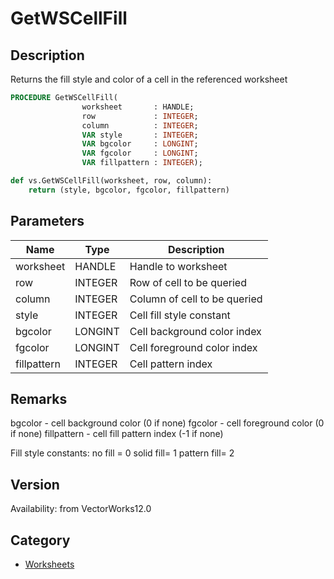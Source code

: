 # GetWSCellFill

## Description
Returns the fill style and color of a cell in the referenced worksheet

```pascal
PROCEDURE GetWSCellFill(
				worksheet       : HANDLE;
				row             : INTEGER;
				column          : INTEGER;
				VAR style       : INTEGER;
				VAR bgcolor     : LONGINT;
				VAR fgcolor     : LONGINT;
				VAR fillpattern : INTEGER);
```

```python
def vs.GetWSCellFill(worksheet, row, column):
    return (style, bgcolor, fgcolor, fillpattern)
```

## Parameters
|Name|Type|Description|
|---|---|---|
|worksheet|HANDLE|Handle to worksheet|
|row|INTEGER|Row of cell to be queried|
|column|INTEGER|Column of cell to be queried|
|style|INTEGER|Cell fill style constant|
|bgcolor|LONGINT|Cell background color index|
|fgcolor|LONGINT|Cell foreground color index|
|fillpattern|INTEGER|Cell pattern index|

## Remarks
bgcolor - cell background color  (0 if none)
fgcolor	- cell foreground color   (0 if none)
fillpattern - cell fill pattern index  (-1 if none)

Fill style constants:
no fill = 0
solid fill= 1
pattern fill= 2

## Version
Availability: from VectorWorks12.0

## Category
* [Worksheets](../Categories/Worksheets.md)
